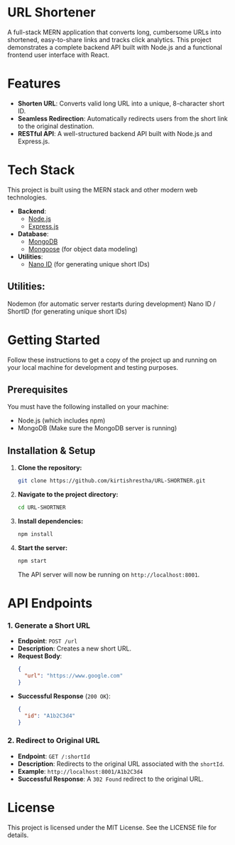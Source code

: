 # URL Shortener
A full-stack MERN application that converts long, cumbersome URLs into shortened, easy-to-share links and tracks click analytics. This project demonstrates a complete backend API built with Node.js and a functional frontend user interface with React.

# Features
-   **Shorten URL**: Converts valid long URL into a unique, 8-character short ID.
-   **Seamless Redirection**: Automatically redirects users from the short link to the original destination.
-   **RESTful API**: A well-structured backend API built with Node.js and Express.js.


# Tech Stack
This project is built using the MERN stack and other modern web technologies.

-   **Backend**:
    -   [Node.js](https://nodejs.org/)
    -   [Express.js](https://expressjs.com/)
-   **Database**:
    -   [MongoDB](https://www.mongodb.com/)
    -   [Mongoose](https://mongoosejs.com/) (for object data modeling)
-   **Utilities**:
    -   [Nano ID](https://github.com/ai/nanoid) (for generating unique short IDs)
    

## Utilities:
Nodemon (for automatic server restarts during development)
Nano ID / ShortID (for generating unique short IDs)


# Getting Started
Follow these instructions to get a copy of the project up and running on your local machine for development and testing purposes.

## Prerequisites
You must have the following installed on your machine:
- Node.js (which includes npm)
- MongoDB (Make sure the MongoDB server is running)

## Installation & Setup

1.  **Clone the repository:**
    ```bash
    git clone https://github.com/kirtishrestha/URL-SHORTNER.git
    ```

2.  **Navigate to the project directory:**
    ```bash
    cd URL-SHORTNER
    ```

3.  **Install dependencies:**
    ```bash
    npm install
    ```

4.  **Start the server:**
    ```bash
    npm start
    ```
    The API server will now be running on `http://localhost:8001`.


# API Endpoints
### 1. Generate a Short URL

-   **Endpoint**: `POST /url`
-   **Description**: Creates a new short URL.
-   **Request Body**:
    ```json
    {
      "url": "https://www.google.com"
    }
    ```
-   **Successful Response** (`200 OK`):
    ```json
    {
      "id": "A1b2C3d4"
    }
    ```

### 2. Redirect to Original URL

-   **Endpoint**: `GET /:shortId`
-   **Description**: Redirects to the original URL associated with the `shortId`.
-   **Example**: `http://localhost:8001/A1b2C3d4`
-   **Successful Response**: A `302 Found` redirect to the original URL.


# License
This project is licensed under the MIT License. See the LICENSE file for details.
